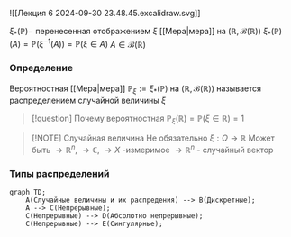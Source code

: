 

![[Лекция 6 2024-09-30 23.48.45.excalidraw.svg]]

$\xi_{*}(\mathbb{P}) -$ перенесенная отображением $\xi$ [[Мера|мера]] на $(\mathbb{R}, \mathcal{B}(\mathbb{R}))$
$\xi_{*}(\mathbb{P})(A) = \mathbb{P}(\xi^{-1}(A)) = \mathbb{P}(\xi \in A)$
$A \in \mathcal{B}(\mathbb{R})$ 

### Определение
Вероятностная [[Мера|мера]] $\mathbb{P}_\xi := \xi_*(\mathbb{P})$ на $(\mathbb{R}, \mathcal{B}(\mathbb{R}))$ называется распределением случайной величины $\xi$


> [!question] Почему вероятностная
> $\mathbb{P}_\xi(\mathbb{R}) = \mathbb{P}(\xi \in\mathbb{R}) = 1$


> [!NOTE] Случайная величина
> Не обязательно $\xi: \Omega \to  \mathbb{R}$
> Может быть $\to \mathbb{R}^n,\:\to\mathbb{C},\: \to X$ -измеримое
> $\to \mathbb{R}^n$ - случайный вектор
### Типы распределений

```mermaid
graph TD;
    A(Случайные величины и их распредения) --> B(Дискретные);
    A --> C(Непрерывные);
    C(Непрерывные) --> D(Абсолютно непрерывные);
    C(Непрерывные) --> E(Сингулярные);

```
